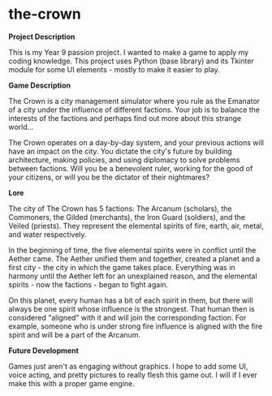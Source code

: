 # the-crown
**Project Description**

This is my Year 9 passion project. I wanted to make a game to apply my coding knowledge.
This project uses Python (base library) and its Tkinter module for some UI elements - mostly to make it easier to play.


**Game Description**

The Crown is a city management simulator where you rule as the Emanator of a city under the influence of different factions. Your job is to balance the interests of the factions and perhaps find out more about this strange world...

The Crown operates on a day-by-day system, and your previous actions will have an impact on the city. You dictate the city's future by building architecture, making policies, and using diplomacy to solve problems between factions. Will you be a benevolent ruler, working for the good of your citizens, or will you be the dictator of their nightmares?


**Lore**

The city of The Crown has 5 factions: The Arcanum (scholars), the Commoners, the Gilded (merchants), the Iron Guard (soldiers), and the Veiled (priests). They represent the elemental spirits of fire, earth, air, metal, and water respectively. 

In the beginning of time, the five elemental spirits were in conflict until the Aether came. The Aether unified them and together, created a planet and a first city - the city in which the game takes place. Everything was in harmony until the Aether left for an unexplained reason, and the elemental spirits - now the factions - began to fight again.

On this planet, every human has a bit of each spirit in them, but there will always be one spirit whose influence is the strongest. That human then is considered "aligned" with it and will join the corresponding faction. For example, someone who is under strong fire influence is aligned with the fire spirit and will be a part of the Arcanum.


**Future Development**

Games just aren't as engaging without graphics. I hope to add some UI, voice acting, and pretty pictures to really flesh this game out. I will if I ever make this with a proper game engine.